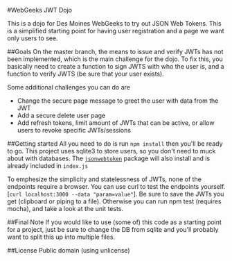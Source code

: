 #WebGeeks JWT Dojo

This is a dojo for Des Moines WebGeeks to try out JSON Web Tokens.
This is a simplified starting point for having user registration and a page we want only users to see.

##Goals
On the master branch, the means to issue and verify JWTs has not been implemented, which is the main challenge for the dojo.
To fix this, you basically need to create a function to sign JWTS with who the user is, and a function to verify JWTS (be sure that your user exists).

Some additional challenges you can do are
- Change the secure page message to greet the user with data from the JWT
- Add a secure delete user page
- Add refresh tokens, limit amount of JWTs that can be active, or allow users to revoke specific JWTs/sessions

##Getting started
All you need to do is run `npm install` then you'll be ready to go.
This project uses sqlite3 to store users, so you don't need to muck about with databases.
The [`jsonwebtoken`](https://github.com/auth0/node-jsonwebtoken) package will also install and is already included in `index.js`

To emphesize the simplicity and statelessness of JWTs, none of the endpoints require a browser.
You can use curl to test the endpoints yourself.
[`curl localhost:3000 --data "param=value"`].
Be sure to save the JWTs you get (clipboard or piping to a file).
Otherwise you can run npm test (requires mocha), and take a look at the unit tests.

##Final Note
If you would like to use (some of) this code as a starting point for a project, just be sure to change the DB from sqlite and you'll probably want to split this up into multiple files.

##License
Public domain (using unlicense)

